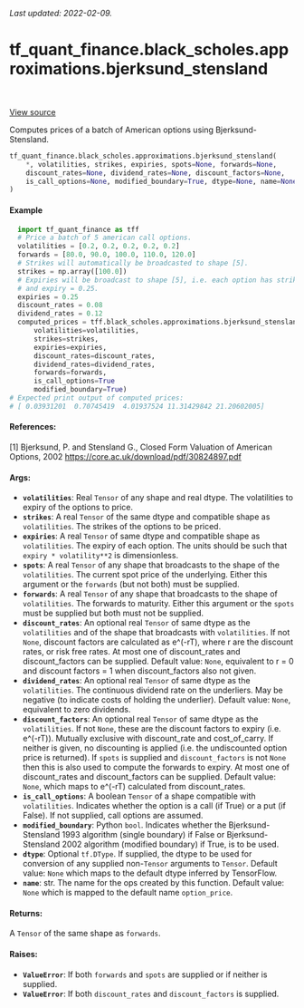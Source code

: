 <!--
This file is generated by a tool. Do not edit directly.
For open-source contributions the docs will be updated automatically.
-->

*Last updated: 2022-02-09.*

<div itemscope itemtype="http://developers.google.com/ReferenceObject">
<meta itemprop="name" content="tf_quant_finance.black_scholes.approximations.bjerksund_stensland" />
<meta itemprop="path" content="Stable" />
</div>

# tf_quant_finance.black_scholes.approximations.bjerksund_stensland

<!-- Insert buttons and diff -->

<table class="tfo-notebook-buttons tfo-api" align="left">
</table>

<a target="_blank" href="https://github.com/google/tf-quant-finance/blob/master/tf_quant_finance/black_scholes/approximations/american_option.py">View source</a>



Computes prices of a batch of American options using Bjerksund-Stensland.

```python
tf_quant_finance.black_scholes.approximations.bjerksund_stensland(
    *, volatilities, strikes, expiries, spots=None, forwards=None,
    discount_rates=None, dividend_rates=None, discount_factors=None,
    is_call_options=None, modified_boundary=True, dtype=None, name=None
)
```



<!-- Placeholder for "Used in" -->

#### Example

```python
  import tf_quant_finance as tff
  # Price a batch of 5 american call options.
  volatilities = [0.2, 0.2, 0.2, 0.2, 0.2]
  forwards = [80.0, 90.0, 100.0, 110.0, 120.0]
  # Strikes will automatically be broadcasted to shape [5].
  strikes = np.array([100.0])
  # Expiries will be broadcast to shape [5], i.e. each option has strike=100
  # and expiry = 0.25.
  expiries = 0.25
  discount_rates = 0.08
  dividend_rates = 0.12
  computed_prices = tff.black_scholes.approximations.bjerksund_stensland(
      volatilities=volatilities,
      strikes=strikes,
      expiries=expiries,
      discount_rates=discount_rates,
      dividend_rates=dividend_rates,
      forwards=forwards,
      is_call_options=True
      modified_boundary=True)
# Expected print output of computed prices:
# [ 0.03931201  0.70745419  4.01937524 11.31429842 21.20602005]
```

#### References:
[1] Bjerksund, P. and Stensland G., Closed Form Valuation of American Options,
    2002
    https://core.ac.uk/download/pdf/30824897.pdf

#### Args:


* <b>`volatilities`</b>: Real `Tensor` of any shape and real dtype. The volatilities to
  expiry of the options to price.
* <b>`strikes`</b>: A real `Tensor` of the same dtype and compatible shape as
  `volatilities`. The strikes of the options to be priced.
* <b>`expiries`</b>: A real `Tensor` of same dtype and compatible shape as
  `volatilities`. The expiry of each option. The units should be such that
  `expiry * volatility**2` is dimensionless.
* <b>`spots`</b>: A real `Tensor` of any shape that broadcasts to the shape of the
  `volatilities`. The current spot price of the underlying. Either this
  argument or the `forwards` (but not both) must be supplied.
* <b>`forwards`</b>: A real `Tensor` of any shape that broadcasts to the shape of
  `volatilities`. The forwards to maturity. Either this argument or the
  `spots` must be supplied but both must not be supplied.
* <b>`discount_rates`</b>: An optional real `Tensor` of same dtype as the
  `volatilities` and of the shape that broadcasts with `volatilities`.
  If not `None`, discount factors are calculated as e^(-rT),
  where r are the discount rates, or risk free rates. At most one of
  discount_rates and discount_factors can be supplied.
  Default value: `None`, equivalent to r = 0 and discount factors = 1 when
  discount_factors also not given.
* <b>`dividend_rates`</b>: An optional real `Tensor` of same dtype as the
  `volatilities`. The continuous dividend rate on the underliers. May be
  negative (to indicate costs of holding the underlier).
  Default value: `None`, equivalent to zero dividends.
* <b>`discount_factors`</b>: An optional real `Tensor` of same dtype as the
  `volatilities`. If not `None`, these are the discount factors to expiry
  (i.e. e^(-rT)). Mutually exclusive with discount_rate and cost_of_carry.
  If neither is given, no discounting is applied (i.e. the undiscounted
  option price is returned). If `spots` is supplied and `discount_factors`
  is not `None` then this is also used to compute the forwards to expiry.
  At most one of discount_rates and discount_factors can be supplied.
  Default value: `None`, which maps to e^(-rT) calculated from
  discount_rates.
* <b>`is_call_options`</b>: A boolean `Tensor` of a shape compatible with
  `volatilities`. Indicates whether the option is a call (if True) or a put
  (if False). If not supplied, call options are assumed.
* <b>`modified_boundary`</b>: Python `bool`. Indicates whether the Bjerksund-Stensland
  1993 algorithm (single boundary) if False or Bjerksund-Stensland 2002
  algorithm (modified boundary) if True, is to be used.
* <b>`dtype`</b>: Optional `tf.DType`. If supplied, the dtype to be used for conversion
  of any supplied non-`Tensor` arguments to `Tensor`.
  Default value: `None` which maps to the default dtype inferred by
    TensorFlow.
* <b>`name`</b>: str. The name for the ops created by this function.
  Default value: `None` which is mapped to the default name `option_price`.


#### Returns:

A `Tensor` of the same shape as `forwards`.



#### Raises:


* <b>`ValueError`</b>: If both `forwards` and `spots` are supplied or if neither is
  supplied.
* <b>`ValueError`</b>: If both `discount_rates` and `discount_factors` is supplied.